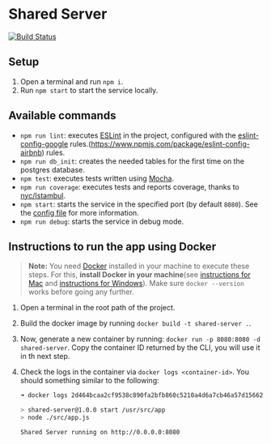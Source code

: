 # Shared Server

[![Build Status](https://travis-ci.org/taller2-2018-1-grupo2/shared-server.svg?branch=master)](https://travis-ci.org/taller2-2018-1-grupo2/shared-server)

## Setup

1. Open a terminal and run `npm i`.
1. Run `npm start` to start the service locally.

## Available commands

* `npm run lint`: executes [ESLint](https://eslint.org/) in the project, configured with the [eslint-config-google](https://github.com/google/eslint-config-google) rules.(https://www.npmjs.com/package/eslint-config-airbnb) rules.
* `npm run db_init`: creates the needed tables for the first time on the postgres database.
* `npm test`: executes tests written using [Mocha](https://mochajs.org/).
* `npm run coverage`: executes tests and reports coverage, thanks to [nyc/Istambul](https://github.com/istanbuljs/nyc).
* `npm start`: starts the service in the specified port (by default `8080`). See the [config file](./config/default.js) for more information.
* `npm run debug`: starts the service in debug mode.

## Instructions to run the app using Docker

> **Note:** You need [Docker]() installed in your machine to execute these steps. For this, **install Docker in your machine**(see [instructions for Mac](https://docs.docker.com/docker-for-mac/install/) and [instructions for Windows](https://docs.docker.com/docker-for-windows/install/)). Make sure `docker --version` works before going any further.

1. Open a terminal in the root path of the project.
1. Build the docker image by running `docker build -t shared-server .`.
1. Now, generate a new container by running: `docker run -p 8080:8080 -d shared-server`. Copy the container ID returned by the CLI, you will use it in th next step.
1. Check the logs in the container via `docker logs <container-id>`. You should something similar to the following:

    ```bash
    ➜ docker logs 2d464bcaa2cf9538c890fa2bfb860c5210a4d6a7cb46a57d156620d2871b7054

    > shared-server@1.0.0 start /usr/src/app
    > node ./src/app.js

    Shared Server running on http://0.0.0.0:8080
    ```





